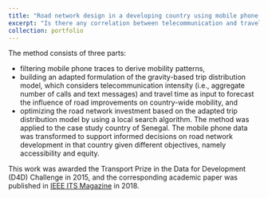 ```yaml
---
title: "Road network design in a developing country using mobile phone data"
excerpt: "Is there any correlation between telecommunication and travel demand? This study uses mobile phone traces to depict mobility patterns in a country with limited travel survey data, and relate inter-region travel demand with inter-region telecommunication intensity. Based on that, a trip distribution model was developed and embedded in a road network optimization algorithm. The method was applied to the case study country of Senegal for road network design. It is valuable and reproducible not only to Senegal but also to other countries where traditional mobility data is scarce but mobile phone data is available. [[<u>download link</u>](https://ieeexplore.ieee.org/document/8531737)]<br/><br/><img src='/images/rnd.png' width='400'/>"
collection: portfolio
---
```


The method consists of three parts:
* filtering mobile phone traces to derive mobility patterns,
* building an adapted formulation of the gravity-based trip distribution model, which considers telecommunication intensity (i.e., aggregate number of calls and text messages) and travel time as input to forecast the influence of road improvements on country-wide mobility, and
* optimizing the road network investment based on the adapted trip distribution model by using a local search algorithm.
The method was applied to the case study country of Senegal. The mobile phone data was transformed to support informed decisions on road network development in that country given different objectives, namely accessibility and equity.

This work was awarded the Transport Prize in the Data for Development (D4D) Challenge in 2015, and the corresponding academic paper was published in [IEEE ITS Magazine](https://ieeexplore.ieee.org/document/8531737) in 2018.